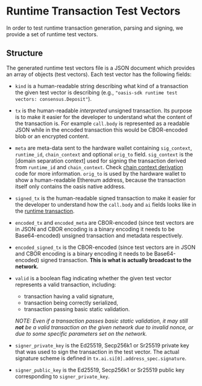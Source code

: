 # Runtime Transaction Test Vectors

In order to test runtime transaction generation, parsing and signing, we provide
a set of runtime test vectors.

## Structure

The generated runtime test vectors file is a JSON document which provides an
array of objects (test vectors). Each test vector has the following fields:

* `kind` is a human-readable string describing what kind of a transaction the
  given test vector is describing (e.g., `"oasis-sdk runtime test vectors:
  consensus.Deposit"`).

* `tx` is the human-readable _interpreted_ unsigned transaction. Its purpose is
  to make it easier for the developer to understand what the content of the
  transaction is. For example `call.body` is represented as a readable JSON
  while in the encoded transaction this would be CBOR-encoded blob or an
  encrypted content.

* `meta` are meta-data sent to the hardware wallet containing `sig_context`,
  `runtime_id`, `chain_context` and optional `orig_to` field. `sig_context` is
  the [domain separation context] used for signing the transaction derived
  from `runtime_id` and `chain_context`. Check [chain context derivation] code
  for more information. `orig_to` is used by the hardware wallet to show a
  human-readable Ethereum address, because the transaction itself only contains
  the oasis native address.

* `signed_tx` is the human-readable signed transaction to make it easier for the
  developer to understand how the `call.body` and `ai` fields looks like in
  the [runtime transaction].

* `encoded_tx` and `encoded_meta` are CBOR-encoded (since test vectors are in
  JSON and CBOR encoding is a binary encoding it needs to be Base64-encoded)
  unsigned transaction and metadata respectively.

* `encoded_signed_tx` is the CBOR-encoded (since test vectors are in JSON and
  CBOR encoding is a binary encoding it needs to be Base64-encoded) signed
  transaction. **This is what is actually broadcast to the network.**

* `valid` is a boolean flag indicating whether the given test vector represents
  a valid transaction, including:

  * transaction having a valid signature,
  * transaction being correctly serialized,
  * transaction passing basic static validation.

  _NOTE: Even if a transaction passes basic static validation, it may still
  **not** be a valid transaction on the given network due to invalid nonce, or
  due to some specific parameters set on the network._

* `signer_private_key` is the Ed25519, Secp256k1 or Sr25519 private key that
  was used to sign the transaction in the test vector. The actual signature
  scheme is defined in `tx.ai.si[0].address_spec.signature`.

* `signer_public_key` is the Ed25519, Secp256k1 or Sr25519 public key
  corresponding to `signer_private_key`.

<!-- markdownlint-disable line-length -->
[chain context derivation]: https://github.com/oasisprotocol/oasis-sdk/blob/main/client-sdk/go/crypto/signature/context.go
[runtime transaction]: https://github.com/oasisprotocol/oasis-sdk/blob/488447a1f72c948a3437993cca9e3fd83bcfe617/runtime-sdk/src/types/transaction.rs#L86-L96
<!-- markdownlint-enable line-length -->
